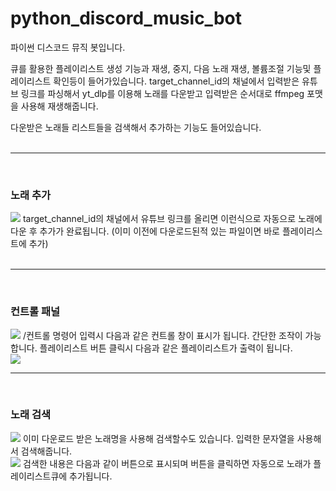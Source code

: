 # python_discord_music_bot
파이썬 디스코드 뮤직 봇입니다.

큐를 활용한 플레이리스트 생성 기능과 재생, 중지, 다음 노래 재생, 볼륨조절 기능및 플레이리스트 확인등이 들어가있습니다.
target_channel_id의 채널에서 입력받은 유튜브 링크를 파싱해서 yt_dlp를 이용해 노래를 다운받고 입력받은 순서대로 ffmpeg 포맷을 사용해 재생해줍니다.

다운받은 노래들 리스트들을 검색해서 추가하는 기능도 들어있습니다.<br>
<br>
<hr>
<br>
<h3>노래 추가</h3>
<img src="https://drive.google.com/uc?export=view&id=1OeY_yyt-LRBgGx9AX0YnKBBXA5TNBo-3">
target_channel_id의 채널에서 유튜브 링크를 올리면 이런식으로 자동으로 노래에 다운 후 추가가 완료됩니다.
(이미 이전에 다운로드된적 있는 파일이면 바로 플레이리스트에 추가)<br>
<br>
<hr>
<br>
<h3>컨트롤 패널</h3>
<img src="https://drive.google.com/uc?export=view&id=15JFya1TAZ6CBJnKSGz8aa67WCjrybEw9">
/컨트롤 명령어 입력시 다음과 같은 컨트롤 창이 표시가 됩니다. 간단한 조작이 가능합니다.
플레이리스트 버튼 클릭시 다음과 같은 플레이리스트가 출력이 됩니다.<br>
<img src="https://drive.google.com/uc?export=view&id=1z_GzSkQibIB8r9QGO0xawLVJCeolJ40j">
<br>
<hr>
<br>
<h3>노래 검색</h3>
<img src="https://drive.google.com/uc?export=view&id=1v7QAZnthBx1kDf9ogIB22kx7GLSMB_55">
이미 다운로드 받은 노래명을 사용해 검색할수도 있습니다. 입력한 문자열을 사용해서 검색해줍니다.<br>
<img src="https://drive.google.com/uc?export=view&id=19F7v7BhFaDMVUrl-PoPo2dAF90LB8miF">
검색한 내용은 다음과 같이 버튼으로 표시되며 버튼을 클릭하면 자동으로 노래가 플레이리스트큐에 추가됩니다.<br>
